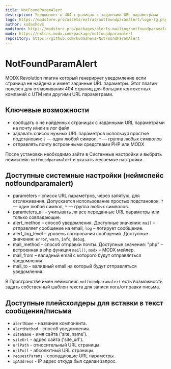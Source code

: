 ```yaml
---
title: NotFoundParamAlert
description: Уведомляет о 404 страницах с заданными URL параметрами
logo: https://modstore.pro/assets/extras/notfoundparamalert/logo-lg.png
author: kudashevs
modstore: https://modstore.pro/packages/alerts-mailing/notfoundparamalert
modx: https://extras.modx.com/package/notfoundparamalert
repository: https://github.com/kudashevs/NotFoundParamAlert
---
```

# NotFoundParamAlert

MODX Revolution плагин который генерирует уведомление если страница не найдена и имеет заданные URL параметры.
Этот плагин полезен для отлавливания 404 страниц для больших контекстных компаний с UTM или другими URL параметрами.

## Ключевые возможности

- сообщать о не найденных страницах с заданными URL параметрами на почту и/или в лог файл
- задавать список нужных URL параметров используя простые подстановки: `?` — один любой символ, `*` — группа любых символов
- отправлять почту встроенными средствами PHP или MODX

После установки необходимо зайти в Системные настройки и выбрать неймспейс `notfoundparamalert` и указать желаемые настройки.

## Доступные системные настройки (неймспейс notfoundparamalert)

- parameters – список URL параметров, через запятую, для отслеживания. Допускается использование простых подстановок: `?` — один любой символ, `*` — группа любых символов.
- parameters_all – учитывать ли все переданные URL параметры или только совпадающие.
- alert_method – способ уведомления. Доступные значения: `mail` – отправляет сообщение на email, `log` – логирует сообщение.
- alert_log_level – уровень логирования сообщений. Доступные значения: `error`, `warn`, `info`, `debug`.
- mail_method – способ отправки почты. Доступные значения: "php" – встроенная в php функция `mail()`, `modx` – MODX мейлер.
- mail_from – валидный email с которого будут отправляться уведомления.
- mail_to – валидный email на который будут отправляться уведомления.

В Пространстве имен неймспейс `notfoundparamalert` есть возможность задать собственный шаблон текста для записи лога/отправки письма.

## Доступные плейсхолдеры для вставки в текст сообщения/письма

- `alertName` - название компонента.
- `alertMethod` - способ уведомления.
- `siteName` - имя сайта ('site_name').
- `siteUrl` - адрес сайта ('site_url').
- `urlPath` - относительный URL страницы.
- `urlFull` - абсолютный URL страницы.
- `requestParams` - совпадающие URL параметры.
- `ipAddress` - IP адрес откуда был сделан запрос.
